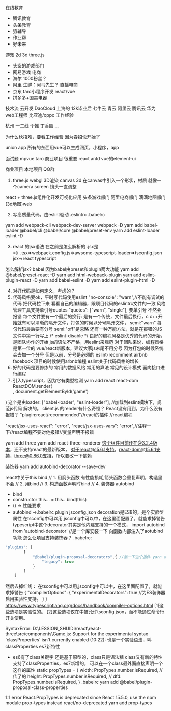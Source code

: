 在线教育
 - 腾讯教育
 - 头条教育
 - 猿辅导
 - 作业帮
 - 好未来

游戏
2d 3d three.js
 - 头条的游戏部门
 - 网易游戏
电商 
 - 海尔 1000粉丝？
 - 阿里 生鲜：河马先生？ 直播电商
 - 京东 taro小程序开发 react/vue
 - 拼多多+国美电器

 技术流
 云开发
    DaoCloud 上海的 12k毕业后
    七牛云
    青云
    阿里云
    腾讯云
    华为 web工程师 比亚迪/oppo 工作经验

杭州 一二线 个推 丁香园....

为什么秋招难，要看工作经验 因为春招快开始了

union app 所有的东西用vue可以生成网页，小程序，app

面试题 
mpvue 
taro 
商业项目 很重要
react antd
vue的element-ui

商业项目 本地项目 QQ群 

1. three.js webgl 3D渲染 canvas 3d
在canvas中引入一个形状，材质 就像一个camera screen 镜头一直调整

react + three.js组件化开发可视化应用
头条游戏部门 阿里电商部门 滴滴地图部门(3d地图)web

2. 写高质量代码，由eslint驱动
.eslintrc  .babelrc

yarn add webpack-cli webpack-dev-server webpack -D
yarn add babel-loader @babel/cli @babel/core @babel/preset-env
yarn add eslint-loader eslint -D

3. react 的jsx语法 在之前是怎么解析的
.jsx是=》.tsx=>webpack.config.js=>awsome-typescript-loader=>tsconfig.json jsx=>react
typescript

怎么解析jsx?
babel 因为babel由preset和plugin两大功能
yarn add @babel/preset-react -D
yarn add html-webpack-plugin
yarn add eslint-plugin-react -D
yarn add babel-eslint -D
yarn add eslint-plugin-html -D

4. 对好代码是如何定义，考虑的？
 1. 代码风格要ok，平时写代码使用eslint
  "no-console": "warn",//不能有调试的代码
  把代码拉下来 看看自己的编辑器，跟项目代码的eslintrc文件的一致
  风格管理工具支持单引号quotes
   "quotes": ["warn", "single"], 要单引号 不然会报错
  每个文件要有一个最后的换行:
  是有一个传统，文件最后换行，c c++开始就有可以清晰的隔开文件，打包的时候以分号隔开文件，
  semi:"warn" 每句代码最后要有分号
  semi:"off"是忽略
  还有一种万能方法，就是在报错的JS文件中第一行写上
  /* eslint-disable */
  良好的编程风格是优秀的代码的开始，是团队协作的开始
  js的语法不严格，用eslint来规范
  对于团队来说，编程风格是第一位的
  vue/react新版本，建议大家js末尾不用分号
  因为打包的时候系统会去加一个分号
  但是以前，分号是必须的 eslint-recomment airbnb facebook
  项目的时候使用arbnb编程
  eslint关于代码风格的增长
 2. 好的代码是要修炼的
  常用的数据风格 
  常用的算法
  常见的设计模式 面向接口进行编程
 3. 引入typescript，因为它有类型检测
yarn add react react-dom
ReactDOM.render(
    <div></div>,
    document.getElementById('game')
)
这个是由loader: ["babel-loader", "eslint-loader"], //加载到eslint模块下，规范js代码
解决的。
client.js 的render有什么奇怪？
React没有用到，为什么没有报错？
"plugin:react/recommended"//react的插件 //react编程

"react/jsx-uses-react": "error",
"react/jsx-uses-vars": "error",//注释一下//react编程不要对他报错//变量声明不报错

yarn add three
yarn add react-three-renderer
这个组件目前还在@3.2.4版本，还不支持react的最新版本，
对于react@15.6.1支持，react-dom@15.6.1支持，three@0.86.0支持，所以要改一下依赖


装饰器
yarn add autobind-decorator --save-dev

react中关于this bind
// 1. 用箭头函数 有性能损耗,箭头函数会重复声明，构造里不会
// 2. 用bind
// 3. 构造函数声明时bind
// 4. 装饰器 autobind
- bind
- constructor this... = this...bind(this)
- () => 性能要求
- autobind ->.babelrc plugin jsconfig.json
decoration是ES8的，是个实验型属性
在tsconfig中可以用,jsconfig中可以中，在这里面配置了，就能求掉警告
typescript中这个decorator其实是他内建支持的一个模式，
import autobind from 'autobind-decorator' //是一个库安装一下
向函数内部注入了aotubind功能
怎么让项目支持装饰器？
.babelrc:
```js
"plugins": [
        [
            "@babel/plugin-proposal-decorators",{ //装一下这个插件 yarn add ... -D
                "legacy": true
            }
        ]
    ]
```
然后去掉红线：
在tsconfig中可以用,jsconfig中可以中，在这里面配置了，就能求掉警告
{
    "compilerOptions": {
      "experimentalDecorators": true //为ES装饰器启用实验性支持。
    }
}
https://www.typescriptlang.org/docs/handbook/compiler-options.html
[1]这些选项是实验性的。
[2]这些选项仅在中被允许tsconfig.json，而不能通过命令行开关使用。
  

SyntaxError: D:\LESSION_SHUIDI\react\react-three\src\components\Game.js: Support for the experimental syntax 'classProperties' isn't currently enabled (10:22):
也是一个实验语法，叫classProperties
es7新特性
- es6有了class关键字 还是基于原型的，class只是语法糖
class又有新的特性支持了classProperties，es7新增的，
可以在一个class最外面直接声明一个这样的属性
static propTypes = {
        width: PropTypes.number.isRequired, //传了的
        height: PropTypes.number.isRequired,
        // dfd: PropTypes.number.isRequired,
    }
.babelrc
yarn add @babel/plugin-proposal-class-properties

1:1   error  React.PropTypes is deprecated since React 15.5.0, use the npm module prop-types instead  react/no-deprecated
yarn add prop-types